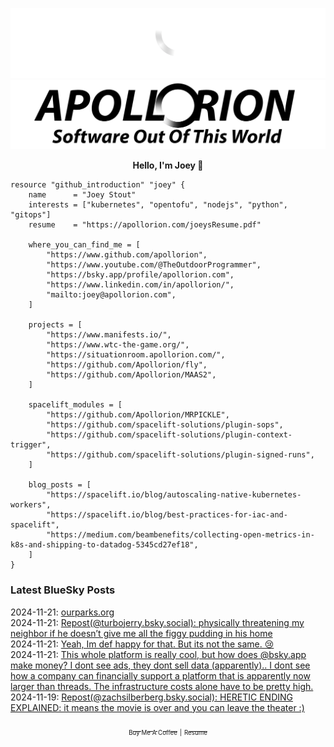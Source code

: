 ![Personal Website](https://raw.githubusercontent.com/Apollorion/apollorion/main/logos/new-large-white-transparent.png#gh-dark-mode-only)![Personal Website](https://raw.githubusercontent.com/Apollorion/apollorion/main/logos/new-large-black-transparent.png#gh-light-mode-only)

<p align="center">
    <b>Hello, I'm Joey 👋</b>
</p>

```hcl
resource "github_introduction" "joey" {
    name      = "Joey Stout"
    interests = ["kubernetes", "opentofu", "nodejs", "python", "gitops"]
    resume    = "https://apollorion.com/joeysResume.pdf"

    where_you_can_find_me = [
        "https://www.github.com/apollorion",
        "https://www.youtube.com/@TheOutdoorProgrammer",
        "https://bsky.app/profile/apollorion.com",
        "https://www.linkedin.com/in/apollorion/",
        "mailto:joey@apollorion.com",
    ]

    projects = [
        "https://www.manifests.io/",
        "https://www.wtc-the-game.org/",
        "https://situationroom.apollorion.com/",
        "https://github.com/Apollorion/fly",
        "https://github.com/Apollorion/MAAS2",
    ]

    spacelift_modules = [
        "https://github.com/Apollorion/MRPICKLE",
        "https://github.com/spacelift-solutions/plugin-sops",
        "https://github.com/spacelift-solutions/plugin-context-trigger",
        "https://github.com/spacelift-solutions/plugin-signed-runs",
    ]

    blog_posts = [
        "https://spacelift.io/blog/autoscaling-native-kubernetes-workers",
        "https://spacelift.io/blog/best-practices-for-iac-and-spacelift",
        "https://medium.com/beambenefits/collecting-open-metrics-in-k8s-and-shipping-to-datadog-5345cd27ef18",
    ]
}
```

### Latest BlueSky Posts
2024-11-21: [ourparks.org ](https://bsky.app/profile/apollorion.com/post/3lbgiulbtuk2a)  
2024-11-21: [Repost(@turbojerry.bsky.social): physically threatening my neighbor if he doesn’t give me all the figgy pudding in his home ](https://bsky.app/profile/turbojerry.bsky.social/post/3lbgeqnkttc2y)  
2024-11-21: [Yeah, Im def happy for that. But its not the same. 😢 ](https://bsky.app/profile/apollorion.com/post/3lbgihcfrnk2a)  
2024-11-21: [This whole platform is really cool, but how does @bsky.app make money? I dont see ads, they dont sell data (apparently).. I dont see how a company can financially support a platform that is apparently now larger than threads. The infrastructure costs alone have to be pretty high. ](https://bsky.app/profile/apollorion.com/post/3lbghxbopbs2a)  
2024-11-19: [Repost(@zachsilberberg.bsky.social): HERETIC ENDING EXPLAINED: it means the movie is over and you can leave the theater :) ](https://bsky.app/profile/zachsilberberg.bsky.social/post/3lbcyzhewwc2e)  


<p align="center">
    <a href="https://www.buymeacoffee.com/apollorion"><sub><sub>Buy Me A Coffee</sub></sub></a> <sub><sub>|</sub></sub> <a href="https://apollorion.com/joeysResume.pdf"><sub><sub>Resume</sub></sub></a>
</p>
